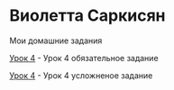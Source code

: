 # Виолетта Саркисян

Мои домашние задания

[Урок 4](https://violettaarms.github.io/Lesson4/ "Обязательное задание") - Урок 4 обязательное задание

[Урок 4](https://violettaarms.github.io/Lesson4_1/ "Усложненное задание") - Урок 4 усложненое задание
